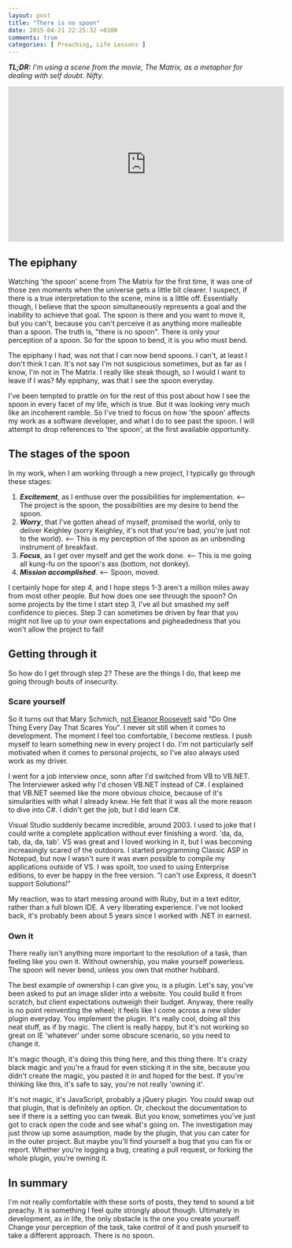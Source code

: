 ```yaml
---
layout: post
title: "There is no spoon"
date: 2015-04-21 22:25:32 +0100
comments: true
categories: [ Preaching, Life Lessons ]
---
```


___TL;DR:__ I'm using a scene from the movie, The Matrix, as a metaphor for dealing with self doubt. Nifty._

<iframe width="560" height="315" src="https://www.youtube.com/embed/uAXtO5dMqEI" frameborder="0" allowfullscreen></iframe>

<!-- More -->

## The epiphany

Watching 'the spoon' scene from The Matrix for the first time, it was one of those zen moments when the universe gets a little bit clearer. I suspect, if there is a true interpretation to the scene, mine is a little off. Essentially though, I believe that the spoon simultaneously represents a goal and the inability to achieve that goal. The spoon is there and you want to move it, but you can't, because you can't perceive it as anything more malleable than a spoon. The truth is, "there is no spoon". There is only your perception of a spoon. So for the spoon to bend, it is you who must bend.

The epiphany I had, was not that I can now bend spoons. I can't, at least I don't think I can. It's not say I'm not suspicious sometimes, but as far as I know, I'm not in The Matrix. I really like steak though, so I would I want to leave if I was? My epiphany, was that I see the spoon everyday.

I've been tempted to prattle on for the rest of this post about how I see the spoon in every facet of my life, which is true. But it was looking very much like an incoherent ramble. So I've tried to focus on how 'the spoon' affects my work as a software developer, and what I do to see past the spoon. I will attempt to drop references to 'the spoon', at the first available opportunity.

## The stages of the spoon

In my work, when I am working through a new project, I typically go through these stages:

1. ___Excitement___, as I enthuse over the possibilities for implementation. <-- The project is the spoon, the possibilities are my desire to bend the spoon.
2. ___Worry___, that I've gotten ahead of myself, promised the world, only to deliver Keighley (sorry Keighley, it's not that you're bad, you're just not to the world). <-- This is my perception of the spoon as an unbending instrument of breakfast.
3. ___Focus___, as I get over myself and get the work done. <-- This is me going all kung-fu on the spoon's ass (bottom, not donkey).
4. ___Mission accomplished___. <-- Spoon, moved.

I certainly hope for step 4, and I hope steps 1-3 aren't a million miles away from most other people. But how does one see through the spoon? On some projects by the time I start step 3, I've all but smashed my self confidence to pieces. Step 3 can sometimes be driven by fear that you might not live up to your own expectations and pigheadedness that you won't allow the project to fail!

## Getting through it

So how do I get through step 2? These are the things I do, that keep me going through bouts of insecurity.

### Scare yourself

So it turns out that Mary Schmich, [not Eleanor Roosevelt](http://quoteinvestigator.com/2013/08/09/scare/) said "Do One Thing Every Day That Scares You". I never sit still when it comes to development. The moment I feel too comfortable, I become restless. I push myself to learn something new in every project I do. I'm not particularly self motivated when it comes to personal projects, so I've also always used work as my driver.

I went for a job interview once, sonn after I'd switched from VB to VB.NET. The Interviewer asked why I'd chosen VB.NET instead of C#. I explained that VB.NET seemed like the more obvious choice, because of it's simularities with what I already knew. He felt that it was all the more reason to dive into C#. I didn't get the job, but I did learn C#.

Visual Studio suddenly became incredible, around 2003. I used to joke that I could write a complete application without ever finishing a word. 'da, da, tab, da, da, tab'. VS was great and I loved working in it, but I was becoming increasingly scared of the outdoors. I started programming Classic ASP in Notepad, but now I wasn't sure it was even possible to compile my applications outside of VS. I was spoilt, too used to using Enterprise editions, to ever be happy in the free version. "I can't use Express, it doesn't support Solutions!"

My reaction, was to start messing around with Ruby, but in a text editor, rather than a full blown IDE. A very liberating experience. I've not looked back, it's probably been about 5 years since I worked with .NET in earnest.

### Own it

There really isn't anything more important to the resolution of a task, than feeling like you own it. Without ownership, you make yourself powerless. The spoon will never bend, unless you own that mother hubbard.

The best example of ownership I can give you, is a plugin. Let's say, you've been asked to put an image slider into a website. You could build it from scratch, but client expectations outweigh their budget. Anyway, there really is no point reinventing the wheel; it feels like I come across a new slider plugin everyday. You implement the plugin. It's really cool, doing all this neat stuff, as if by magic. The client is really happy, but it's not working so great on IE 'whatever' under some obscure scenario, so you need to change it.

It's magic though, it's doing this thing here, and this thing there. It's crazy black magic and you're a fraud for even sticking it in the site, because you didn't create the magic, you pasted it in and hoped for the best. If you're thinking like this, it's safe to say, you're not really 'owning it'.

It's not magic, it's JavaScript, probably a jQuery plugin. You could swap out that plugin, that is definitely an option. Or, checkout the documentation to see if there is a setting you can tweak. But you know, sometimes you've just got to crack open the code and see what's going on. The investigation may just throw up some assumption, made by the plugin, that you can cater for in the outer project. But maybe you'll find yourself a bug that you can fix or report. Whether you're logging a bug, creating a pull request, or forking the whole plugin, you're owning it.

## In summary

I'm not really comfortable with these sorts of posts, they tend to sound a bit preachy. It is something I feel quite strongly about though. Ultimately in development, as in life, the only obstacle is the one you create yourself. Change your perception of the task, take control of it and push yourself to take a different approach. There is no spoon.